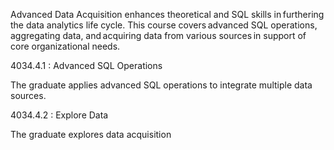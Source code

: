 Advanced Data Acquisition enhances theoretical and SQL skills in furthering the data analytics life cycle. This course covers advanced SQL operations, aggregating data, and acquiring data from various sources in support of core organizational needs.

4034.4.1 : Advanced SQL Operations

The graduate applies advanced SQL operations to integrate multiple data sources.

4034.4.2 : Explore Data

The graduate explores data acquisition
